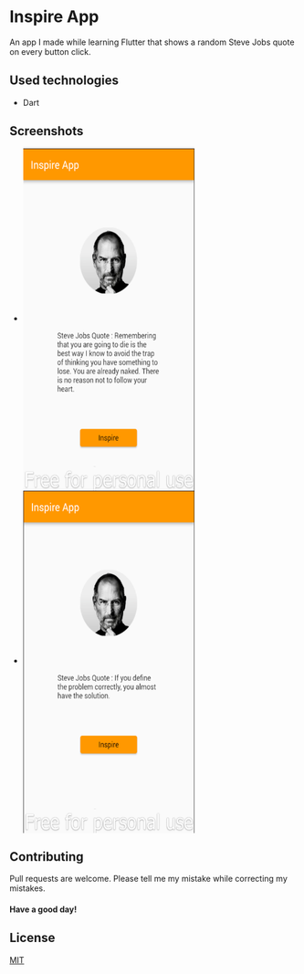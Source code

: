 # Inspire App

An app I made while learning Flutter that shows a random Steve Jobs quote on every button click.

## Used technologies
- Dart
## Screenshots
- <img align="center" width="300" height="600" src="screenshots/homepage1.png">

- <img align="center" width="300" height="600" src="screenshots/homepage2.png">

## Contributing
Pull requests are welcome. Please tell me my mistake while correcting my mistakes.

#### Have a good day!
## License
[MIT](https://choosealicense.com/licenses/mit/)
